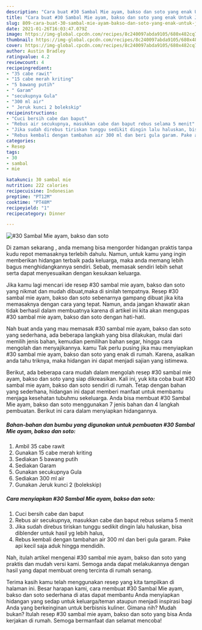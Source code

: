 ```yaml
---
description: "Cara buat #30 Sambal Mie ayam, bakso dan soto yang enak Untuk Jualan"
title: "Cara buat #30 Sambal Mie ayam, bakso dan soto yang enak Untuk Jualan"
slug: 809-cara-buat-30-sambal-mie-ayam-bakso-dan-soto-yang-enak-untuk-jualan
date: 2021-01-26T16:03:47.079Z
image: https://img-global.cpcdn.com/recipes/8c240097abda9105/680x482cq70/30-sambal-mie-ayam-bakso-dan-soto-foto-resep-utama.jpg
thumbnail: https://img-global.cpcdn.com/recipes/8c240097abda9105/680x482cq70/30-sambal-mie-ayam-bakso-dan-soto-foto-resep-utama.jpg
cover: https://img-global.cpcdn.com/recipes/8c240097abda9105/680x482cq70/30-sambal-mie-ayam-bakso-dan-soto-foto-resep-utama.jpg
author: Austin Bradley
ratingvalue: 4.2
reviewcount: 4
recipeingredient:
- "35 cabe rawit"
- "15 cabe merah kriting"
- "5 bawang putih"
- " Garam"
- "secukupnya Gula"
- "300 ml air"
- " Jeruk kunci 2 bolekskip"
recipeinstructions:
- "Cuci bersih cabe dan baput"
- "Rebus air secukupnya, masukkan cabe dan baput rebus selama 5 menit"
- "Jika sudah direbus tiriskan tunggu sedikit dingin lalu haluskan, bisa diblender untuk hasil yg lebih halus,"
- "Rebus kembali dengan tambahan air 300 ml dan beri gula garam. Pake api kecil saja aduk hingga mendidih."
categories:
- Resep
tags:
- 30
- sambal
- mie

katakunci: 30 sambal mie 
nutrition: 222 calories
recipecuisine: Indonesian
preptime: "PT12M"
cooktime: "PT48M"
recipeyield: "1"
recipecategory: Dinner

---
```



![#30 Sambal Mie ayam, bakso dan soto](https://img-global.cpcdn.com/recipes/8c240097abda9105/680x482cq70/30-sambal-mie-ayam-bakso-dan-soto-foto-resep-utama.jpg)

Di zaman  sekarang , anda memang bisa mengorder hidangan praktis tanpa kudu repot memasaknya terlebih dahulu. Namun, untuk kamu yang ingin memberikan hidangan terbaik pada keluarga, maka anda memang lebih bagus menghidangkannya sendiri. Sebab, memasak sendiri lebih sehat serta dapat menyesuaikan dengan kesukaan keluarga.

Jika kamu lagi mencari ide resep #30 sambal mie ayam, bakso dan soto yang nikmat dan mudah dibuat,maka di sinilah tempatnya. Resep #30 sambal mie ayam, bakso dan soto  sebenarnya gampang dibuat jika kita memasaknya dengan cara yang tepat. Namun, anda jangan khawatir akan tidak berhasil dalam membuatnya 
karena di artikel ini kita akan mengupas #30 sambal mie ayam, bakso dan soto dengan hati-hati.  



Nah buat anda yang mau memasak #30 sambal mie ayam, bakso dan soto yang sederhana, ada beberapa langkah yang bisa dilakukan, mulai dari memilih jenis bahan, kemudian pemilihan bahan segar, hingga cara mengolah dan menyajikannya. kamu Tak perlu pusing jika mau menyiapkan #30 sambal mie ayam, bakso dan soto yang enak di rumah. Karena, asalkan anda  tahu triknya, maka hidangan ini dapat menjadi sajian yang istimewa.

Berikut, ada beberapa cara mudah dalam mengolah resep #30 sambal mie ayam, bakso dan soto yang siap dikreasikan. Kali ini, yuk kita coba buat #30 sambal mie ayam, bakso dan soto sendiri di rumah. Tetap dengan bahan yang sederhana, hidangan ini dapat memberi manfaat untuk membantu menjaga kesehatan tubuhmu sekeluarga. Anda bisa membuat #30 Sambal Mie ayam, bakso dan soto menggunakan 7 jenis bahan dan 4 langkah pembuatan. Berikut ini cara dalam menyiapkan hidangannya.

<!--inarticleads1-->

##### Bahan-bahan dan bumbu yang digunakan untuk pembuatan #30 Sambal Mie ayam, bakso dan soto:

1. Ambil 35 cabe rawit
1. Gunakan 15 cabe merah kriting
1. Sediakan 5 bawang putih
1. Sediakan  Garam
1. Gunakan secukupnya Gula
1. Sediakan 300 ml air
1. Gunakan  Jeruk kunci 2 (bolekskip)




<!--inarticleads2-->

##### Cara menyiapkan #30 Sambal Mie ayam, bakso dan soto:

1. Cuci bersih cabe dan baput
1. Rebus air secukupnya, masukkan cabe dan baput rebus selama 5 menit
1. Jika sudah direbus tiriskan tunggu sedikit dingin lalu haluskan, bisa diblender untuk hasil yg lebih halus,
1. Rebus kembali dengan tambahan air 300 ml dan beri gula garam. Pake api kecil saja aduk hingga mendidih.




Nah, itulah artikel mengenai  #30 sambal mie ayam, bakso dan soto  yang praktis dan mudah versi kami. Semoga anda dapat melakukannya dengan hasil yang dapat membuat oreng tercinta di rumah senang. 

Terima kasih kamu telah menggunakan resep yang kita tampilkan di halaman ini. Besar harapan kami, cara membuat  #30 Sambal Mie ayam, bakso dan soto sederhana di atas dapat membantu Anda menyiapkan hidangan yang sedap untuk keluarga/teman ataupun menjadi inspirasi bagi Anda yang berkeinginan untuk berbisnis kuliner. Gimana nih? Mudah bukan? Itulah resep #30 sambal mie ayam, bakso dan soto yang bisa Anda kerjakan di rumah. Semoga bermanfaat dan selamat mencoba!

